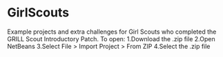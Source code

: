 # GirlScouts
Example projects and extra challenges for Girl Scouts who completed the GRILL Scout Introductory Patch.
To open:
1.Download the .zip file
2.Open NetBeans
3.Select File > Import Project > From ZIP
4.Select the .zip file
